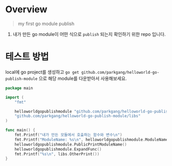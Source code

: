 # Overview

> my first go module publish

1. 내가 만든 go module이 어떤 식으로 `publish` 되는지 확인하기 위한 repo 입니다.

# 테스트 방법

local에 go project를 생성하고 `go get github.com/parkgang/helloworld-go-publish-module` 으로 해당 module를 다운받아서 사용해보세요.

```go
package main

import (
	"fmt"

	helloworldgopublishmodule "github.com/parkgang/helloworld-go-publish-module"
	"github.com/parkgang/helloworld-go-publish-module/libs"
)

func main() {
	fmt.Printf("내가 만든 모듈에서 호출하는 함수와 변수\n")
	fmt.Printf("ModuleName: %s\n", helloworldgopublishmodule.ModuleName)
	helloworldgopublishmodule.PublicPrintModuleName()
	helloworldgopublishmodule.ExpandFunc()
	fmt.Printf("%s\n", libs.OtherPrint())
}
```
